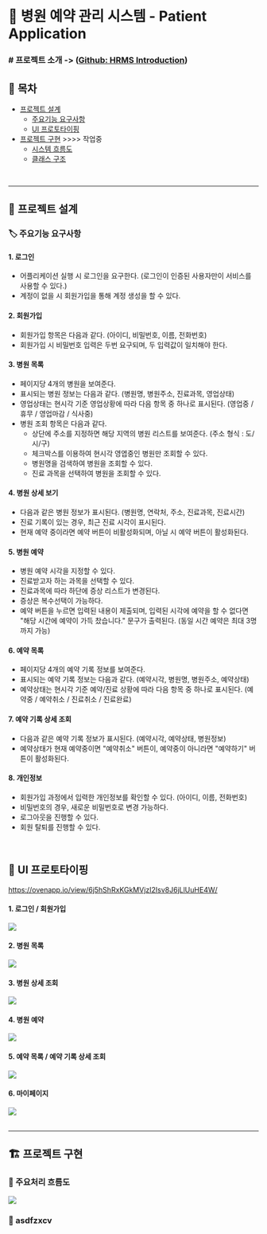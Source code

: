 # :hospital: 병원 예약 관리 시스템 - Patient Application
### # 프로젝트 소개 -> ([Github: HRMS Introduction](https://github.com/sinb57/HRMS-Introduction))
## :book: 목차
* <a href="#head1">프로젝트 설계</a>
  * <a href="#head11">주요기능 요구사항</a>
  * <a href="#head12">UI 프로토타이핑</a>
* <a href="#head2">프로젝트 구현</a> >>>> 작업중
  * <a href="#head21">시스템 흐름도</a>
  * <a href="#head21">클래스 구조</a>
</br>

***
## <p id="head1"></p>:pushpin: 프로젝트 설계
### <p id="head11"></p> :label: 주요기능 요구사항
#### 1. 로그인
- 어플리케이션 실행 시 로그인을 요구한다.
  (로그인이 인증된 사용자만이 서비스를 사용할 수 있다.)
- 계정이 없을 시 회원가입을 통해 계정 생성을 할 수 있다.

#### 2. 회원가입
- 회원가입 항목은 다음과 같다. (아이디, 비밀번호, 이름, 전화번호)
- 회원가입 시 비밀번호 입력은 두번 요구되며, 두 입력값이 일치해야 한다.

#### 3. 병원 목록
- 페이지당 4개의 병원을 보여준다.
- 표시되는 병원 정보는 다음과 같다.
(병원명, 병원주소, 진료과목, 영업상태)
- 영업상태는 현시각 기준 영업상황에 따라 다음 항목 중 하나로 표시된다.
(영업중 / 휴무 / 영업마감 / 식사중)
- 병원 조회 항목은 다음과 같다.
    - 상단에 주소를 지정하면 해당 지역의 병원 리스트를 보여준다. (주소 형식 : 도/시/구)
    - 체크박스를 이용하여 현시각 영엽중인 병원만 조회할 수 있다.
    - 병원명을 검색하여 병원을 조회할 수 있다.
    - 진료 과목을 선택하여 병원을 조회할 수 있다.

#### 4. 병원 상세 보기
- 다음과 같은 병원 정보가 표시된다.
(병원명, 연락처, 주소, 진료과목, 진료시간)
- 진료 기록이 있는 경우, 최근 진료 시각이 표시된다.
- 현재 예약 중이라면 예약 버튼이 비활성화되며, 아닐 시 예약 버튼이 활성화된다.

#### 5. 병원 예약
- 병원 예약 시각을 지정할 수 있다.
- 진료받고자 하는 과목을 선택할 수 있다.
- 진료과목에 따라 하단에 증상 리스트가 변경된다.
- 증상은 복수선택이 가능하다.
- 예약 버튼을 누르면 입력된 내용이 제출되며, 입력된 시각에 예약을 할 수 없다면  
  "해당 시간에 예약이 가득 찼습니다." 문구가 출력된다. (동일 시간 예약은 최대 3명까지 가능)

#### 6. 예약 목록
- 페이지당 4개의 예약 기록 정보를 보여준다.
- 표시되는 예약 기록 정보는 다음과 같다.
  (예약시각, 병원명, 병원주소, 예약상태)
- 예약상태는 현시각 기준 예약/진료 상황에 따라 다음 항목 중 하나로 표시된다.
  (예약중 / 예약취소 / 진료취소 / 진료완료)

#### 7. 예약 기록 상세 조회
- 다음과 같은 예약 기록 정보가 표시된다.
  (예약시각, 예약상태, 병원정보)
- 예약상태가 현재 예약중이면 "예약취소" 버튼이,
  예약중이 아니라면 "예약하기" 버튼이 활성화된다.

#### 8. 개인정보
- 회원가입 과정에서 입력한 개인정보를 확인할 수 있다.
  (아이디, 이름, 전화번호)
- 비밀번호의 경우, 새로운 비밀번호로 변경 가능하다.
- 로그아웃을 진행할 수 있다.
- 회원 탈퇴를 진행할 수 있다.
</br>

## <p id="head12"></p> :iphone: UI 프로토타이핑
https://ovenapp.io/view/6j5hShRxKGkMVjzI2Isv8J6jLlUuHE4W/
#### 1. 로그인 / 회원가입
![](https://imgur.com/nVU8Oqb.png)

#### 2. 병원 목록
![](https://imgur.com/2TxDrfb.png)

#### 3. 병원 상세 조회
![](https://imgur.com/QOFIdQF.png)

#### 4. 병원 예약
![](https://imgur.com/zRbyOJ0.png)

#### 5. 예약 목록 / 예약 기록 상세 조회
![](https://imgur.com/Ib6NsMM.png)

#### 6. 마이페이지
![](https://imgur.com/RtECc6Q.png)
</br>
</br>


***

## <p id="head2"></p>:building_construction: 프로젝트 구현

### <p id="head21"></p>:round_pushpin: 주요처리 흐름도
![](https://imgur.com/5dFCC4B.png)
</br>

### <p id="head22"></p>:round_pushpin: asdfzxcv


</br>
</br>
